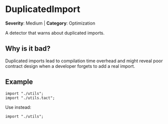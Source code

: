 # DuplicatedImport
**Severity**: Medium | **Category**: Optimization

A detector that warns about duplicated imports.

## Why is it bad?
Duplicated imports lead to compilation time overhead and might reveal poor
contract design when a developer forgets to add a real import.

## Example
```tact
import "./utils";
import "./utils.tact";
```

Use instead:
```tact
import "./utils";
```
